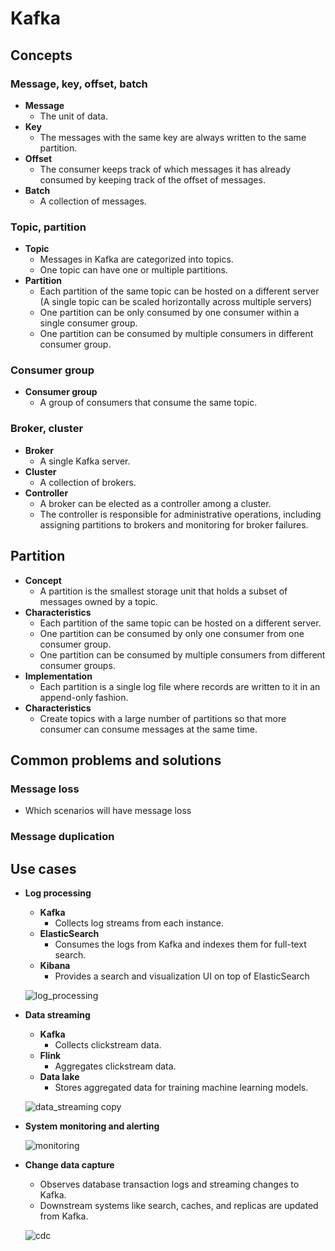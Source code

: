 # Kafka

## Concepts
### Message, key, offset, batch
- **Message**
   - The unit of data.
- **Key**
   - The messages with the same key are always written to the same partition.
- **Offset**
   - The consumer keeps track of which messages it has already consumed by keeping track of the offset of messages.
- **Batch**
   - A collection of messages.

### Topic, partition
- **Topic**
   - Messages in Kafka are categorized into topics.
   - One topic can have one or multiple partitions.
- **Partition**
   - Each partition of the same topic can be hosted on a different server (A single topic can be scaled horizontally across multiple servers)
   - One partition can be only consumed by one consumer within a single consumer group.
   - One partition can be consumed by multiple consumers in different consumer group.

### Consumer group
- **Consumer group**
   - A group of consumers that consume the same topic.
  
### Broker, cluster
- **Broker**
   - A single Kafka server.
- **Cluster**
   - A collection of brokers.
- **Controller**
   - A broker can be elected as a controller among a cluster.
   - The controller is responsible for administrative operations, including assigning partitions to brokers and monitoring for broker failures.

## Partition
- **Concept**
   - A partition is the smallest storage unit that holds a subset of messages owned by a topic.
- **Characteristics**
   - Each partition of the same topic can be hosted on a different server.
   - One partition can be consumed by only one consumer from one consumer group.
   - One partition can be consumed by multiple consumers from different consumer groups.
- **Implementation**
   - Each partition is a single log file where records are written to it in an append-only fashion.
- **Characteristics**
   - Create topics with a large number of partitions so that more consumer can consume messages at the same time.

## Common problems and solutions
### Message loss
- Which scenarios will have message loss

### Message duplication

## Use cases
- **Log processing**
   - **Kafka**
      - Collects log streams from each instance.
   - **ElasticSearch**
      - Consumes the logs from Kafka and indexes them for full-text search.
   - **Kibana**
      - Provides a search and visualization UI on top of ElasticSearch

  ![log_processing](https://github.com/wuyichen24/system-design-knowledge/assets/8989447/e113277e-139c-4039-9ce9-3d7fc49e2ade)
  
- **Data streaming**
   - **Kafka**
      - Collects clickstream data.
   - **Flink**
      - Aggregates clickstream data.
   - **Data lake**
      - Stores aggregated data for training machine learning models.

  ![data_streaming copy](https://github.com/wuyichen24/system-design-knowledge/assets/8989447/87ae0cb6-8aad-4bd4-8b6f-1b0f4401db06)

- **System monitoring and alerting**

  ![monitoring](https://github.com/wuyichen24/system-design-knowledge/assets/8989447/cbe37ccc-0037-4a33-b903-185e38a652fb)

- **Change data capture**
   - Observes database transaction logs and streaming changes to Kafka.
   - Downstream systems like search, caches, and replicas are updated from Kafka.

  ![cdc](https://github.com/wuyichen24/system-design-knowledge/assets/8989447/03712ab9-c19f-4342-9ad9-ad4bc9183bb6)
